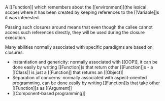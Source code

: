 A [[Function]] which remembers about the [[environment]](the lexical scope)  where it has been created by keeping references to the [[Variable]]s it was interested.

Passing such closures around means that even though the callee cannot access such references directly, they will be used during the closure execution.

Many abilities normally associated with specific paradigms are based on closures:

- Instantiation and genericity: normally associated with [[OOP]], it can be done easily by writing [[Function]]s that return other [[Function]]s - a [[Class]] is just a [[Function]] that returns an [[Object]]
- Separation of concerns: normally associated with aspect-oriented programming, can be done easily by writing [[Function]]s that take other [[Function]]s as [[Argument]]
- [[Component-based programming]]